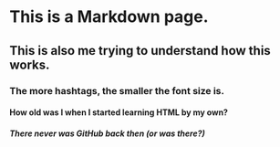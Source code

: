 # This is a Markdown page.
## This is also me trying to understand how this works.
### The more hashtags, the smaller the font size is.
#### How old was I when I started learning HTML by my own?
##### There never was GitHub back then (or was there?)
